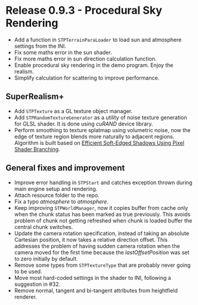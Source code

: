# Release 0.9.3 - Procedural Sky Rendering

- Add a function in `STPTerrainParaLoader` to load sun and atmosphere settings from the INI.
- Fix some maths error in the sun shader.
- Fix more maths error in sun direction calculation function.
- Enable procedural sky rendering in the demo program. Enjoy the realism.
- Simplify calculation for scattering to improve performance.

## SuperRealism+

- Add `STPTexture` as a GL texture object manager.
- Add `STPRandomTextureGenerator` as a utility of noise texture generation for GLSL shader. It is done using *cuRAND* device library.
- Perform smoothing to texture splatmap using volumetric noise, now the edge of texture region blends more naturally to adjacent regions. Algorithm is built based on [Efficient Soft-Edged Shadows Using Pixel Shader Branching](https://developer.nvidia.com/gpugems/gpugems2/part-ii-shading-lighting-and-shadows/chapter-17-efficient-soft-edged-shadows-using).

## General fixes and improvement

- Improve error handling in `STPStart` and catches exception thrown during main engine setup and rendering.
- Attach resource folder to the repo.
- Fix a typo *atmosphere* to *atmosphere*.
- Keep improving `STPWorldManager`, now it copies buffer from cache only when the chunk status has been marked as true previously. This avoids problem of chunk not getting refreshed when chunk is loaded buffer the central chunk switches.
- Update the camera rotation specification, instead of taking an absolute Cartesian position, it now takes a relative direction offset. This addresses the problem of having sudden camera rotation when the camera moved for the first time because the *lastOffsetPosition* was set to zero initially by default.
- Remove some types from `STPTextureType` that are probably never going to be used.
- Move most hard-coded settings in the shader to INI, following a suggestion in #32.
- Remove normal, tangent and bi-tangent attributes from heightfield renderer.